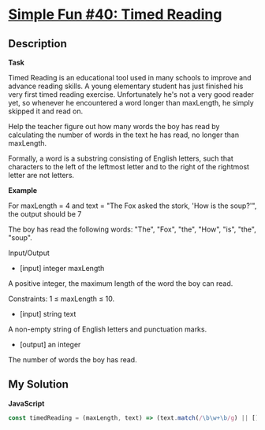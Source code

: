 # [Simple Fun #40: Timed Reading](https://www.codewars.com/kata/588817db5fb13af14a000020)

## Description

**Task**

Timed Reading is an educational tool used in many schools to improve and advance reading skills. A young elementary student has just finished his very first timed reading exercise. Unfortunately he's not a very good reader yet, so whenever he encountered a word longer than maxLength, he simply skipped it and read on.

Help the teacher figure out how many words the boy has read by calculating the number of words in the text he has read, no longer than maxLength.

Formally, a word is a substring consisting of English letters, such that characters to the left of the leftmost letter and to the right of the rightmost letter are not letters.

**Example**

For maxLength = 4 and text = "The Fox asked the stork, 'How is the soup?'", the output should be 7

The boy has read the following words: "The", "Fox", "the", "How", "is", "the", "soup".

Input/Output

- [input] integer maxLength

A positive integer, the maximum length of the word the boy can read.

Constraints: 1 ≤ maxLength ≤ 10.

- [input] string text

A non-empty string of English letters and punctuation marks.

- [output] an integer

The number of words the boy has read.

## My Solution

**JavaScript**

```js
const timedReading = (maxLength, text) => (text.match(/\b\w+\b/g) || []).filter((e) => e.length <= maxLength).length;
```
